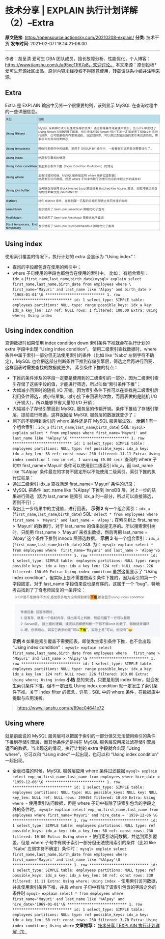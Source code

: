 # 技术分享 | EXPLAIN 执行计划详解（2）&#8211;Extra

**原文链接**: https://opensource.actionsky.com/20210208-explain/
**分类**: 技术干货
**发布时间**: 2021-02-07T18:14:21-08:00

---

作者：胡呈清
爱可生 DBA 团队成员，擅长故障分析、性能优化，个人博客：https://www.jianshu.com/u/a95ec11f67a8，欢迎讨论。
本文来源：原创投稿*爱可生开源社区出品，原创内容未经授权不得随意使用，转载请联系小编并注明来源。
## Extra
Extra 是 EXPLAIN 输出中另外一个很重要的列，该列显示 MySQL 在查询过程中的一些详细信息。
![](.img/8af49957.png)											
## Using index
使用索引覆盖的情况下，执行计划的 extra 会显示为 &#8220;Using index&#8221;：
- 查询的字段都包含在使用的索引中；
- where 子句使用的字段也都包含在使用的索引中。
比如：
有组合索引：`idx_a` (`first_name`,`last_name`,`birth_date`)
`mysql> explain select first_name,last_name,birth_date from employees where \
first_name='Mayuri' and last_name like 'Alpay' and birth_date > '1968-01-01'\G
*************************** 1. row ***************************
           id: 1
  select_type: SIMPLE
        table: employees
   partitions: NULL
         type: range
possible_keys: idx_a
          key: idx_a
      key_len: 127
          ref: NULL
         rows: 1
     filtered: 100.00
        Extra: Using where; Using index`
## Using index condition
查询数据时如果使用 index condition down 索引条件下推就会在执行计划的 extra 字段中出现 &#8220;Using index condition&#8221;。
使用二级索引查找数据时，where 条件中属于索引一部分但无法使用索引的条件（比如 like &#8216;%abc&#8217; 左侧字符不确定），MySQL 也会把这部分判断条件下推到存储引擎层，筛选之后再进行回表，这样回表时需要查找的数据就更少。
索引条件下推的特点：
- 下推的条件涉及的字段一定要是使用到的二级索引的一部分，因为二级索引索引存储了这些字段的值，才能进行筛选，所以叫做“索引条件下推”；
- 大幅减小回表时的随机 I/O 开销。因为索引条件下推可以在查找完二级索引后利用条件筛选，减小结果集，减小接下来回表的次数，而回表做的是随机 I/O（开销大），所以能够节省大量的 I/O 开销；
- 大幅减小了存储引擎层到 MySQL 服务层的传输开销。条件下推给了存储引擎层，提前进行筛选，这样返回给 MySQL 服务层的数据就变少了；
- 剩下的不能用到索引的 where 条件还是在 MySQL 服务层生效。
**示例 1**
有一个组合索引：`idx_a` (`first_name`,`last_name`,`birth_date`)
SQL:
`mysql> explain select * from employees where first_name='Mayuri' and last_name like '%Alpay'\G
*************************** 1. row ***************************
           id: 1
  select_type: SIMPLE
        table: employees
   partitions: NULL
         type: ref
possible_keys: idx_a
          key: idx_a
      key_len: 58
          ref: const
         rows: 230
     filtered: 11.11
        Extra: Using index condition
1 row in set, 1 warning (0.00 sec)
`查询的 where 子句中 first_name=&#8217;Mayuri&#8217; 条件可以使用到二级索引 idx_a，而 last_name like &#8216;%Alpay&#8217; 条件最左的字符不固定所以不能使用二级索引。索引下推的执行过程是：
- 通过二级索引 idx_a 查找满足 first_name=&#8217;Mayuri&#8217; 条件的记录；
- MySQL 把条件 last_name like &#8216;%Alpay&#8217; 下推到 InnoDB 层，对上一步的结果进行筛选（因为 last_name 是索引 idx_a 的一部分，所以可以直接筛选，否则不行）；
- 取出上一步结果中的主键值，进行回表。
**示例 2**
有一个组合索引：`idx_a` (`first_name`,`last_name`,`birth_date`)
SQL: `select * from employees where first_name > 'Mayuri' and last_name = 'Alpay';`
在索引树上 first_name > &#8216;Mayuri&#8217; 的数据行，对于 last_name 的值来说是无序的。所以搜索索引树时，只能用 first_name > &#8216;Mayuri&#8217; 来找出数据，然后再把 last_name = &#8216;Alpay&#8217; 这个条件下推到 innodb 层筛选数据。
**示例 3**
有一个组合索引：`idx_a` (`first_name`,`last_name`,`birth_date`)
SQL 为：
`mysql> explain select * from employees where  first_name='Mayuri' and last_name > 'Alpay'\G
*************************** 1. row ***************************
           id: 1
  select_type: SIMPLE
        table: employees
   partitions: NULL
         type: range
possible_keys: idx_a
          key: idx_a
      key_len: 124
          ref: NULL
         rows: 226
     filtered: 100.00
        Extra: Using index condition`
虽然这里显示了 “Using index condition”，但实际上是不需要做索引条件下推的，因为索引的第一个字段固定，对于 last_name 字段值来说也是有序的。这属于一个 “bug”，特地考古找到了丁奇老师回复的一条评论：
![](.img/42895d06.png)											
**示例 4**
如果是索引覆盖不需要回表，即使发生索引条件下推，也不会出现 &#8220;Using index condition&#8221;：
`mysql> explain select first_name,last_name,birth_date from employees where  
first_name > 'Mayuri' and last_name > 'Alpay'\G
*************************** 1. row ***************************
           id: 1
  select_type: SIMPLE
        table: employees
   partitions: NULL
         type: range
possible_keys: idx_a
          key: idx_a
      key_len: 124
          ref: NULL
         rows: 226
     filtered: 100.00
        Extra: Using where; Using index`
**小结**
总的来说，只要是用到 index filter，就会发生索引条件下推。但不一定出现 Using index condition 就一定发生了索引条件下推。关于 index filter 的概念，详见：SQL 中的 where 条件，在数据库中提取与应用浅析。
> https://www.jianshu.com/p/89ec04641e72
## Using where
就是前面说的 MySQL 服务层可以把属于索引的一部分但又无法使用索引的条件下推到存储引擎层，而其他条件还是得在 MySQL 服务层应用来过滤存储引擎层返回的数据。当出现这的情况，执行计划的 extra 字段就会出现 &#8220;Using where&#8221;，它可以和 &#8220;Using index&#8221; 一起出现，也可以和 &#8220;Using index condition&#8221; 一起出现。
- 全表扫描的时候，MySQL 服务层应用 where 条件过滤数据
`mysql> explain select emp_no,first_name,last_name from employees where hire_date = '1959-12-06'\G
*************************** 1. row ***************************
           id: 1
  select_type: SIMPLE
        table: employees
   partitions: NULL
         type: ALL
possible_keys: NULL
          key: NULL
      key_len: NULL
          ref: NULL
         rows: 299454
     filtered: 10.00
        Extra: Using where
`- 使用索引访问数据，但是 where 子句中有除了该索引包含的字段之外的条件时。
`mysql> explain select emp_no,first_name,last_name from employees where first_name='Mayuri' and hire_date = '1959-12-06'\G
*************************** 1. row ***************************
           id: 1
  select_type: SIMPLE
        table: employees
   partitions: NULL
         type: ref
possible_keys: idx_a
          key: idx_a
      key_len: 58
          ref: const
         rows: 230
     filtered: 10.00
        Extra: Using where
`- 使用索引访问数据，并达到索引覆盖，但是 where 子句中有属于索引一部分但无法使用索引的条件（比如 like &#8216;%abc&#8217; 左侧字符不确定）条件时：
`mysql> explain select first_name,last_name,birth_date from employees where  first_name='Mayuri' and last_name like '%Alpay'\G
*************************** 1. row ***************************
           id: 1
  select_type: SIMPLE
        table: employees
   partitions: NULL
         type: ref
possible_keys: idx_a
          key: idx_a
      key_len: 58
          ref: const
         rows: 230
     filtered: 11.11
        Extra: Using where; Using index
`- 使用索引访问数据，并且使用索引条件下推，并且 where 子句中有除了该索引包含的字段之外的条件时
`mysql> explain select * from employees where  first_name='Mayuri' and last_name like '%Alpay' and hire_date>'1969-01-01'\G
*************************** 1. row ***************************
           id: 1
  select_type: SIMPLE
        table: employees
   partitions: NULL
         type: ref
possible_keys: idx_a
          key: idx_a
      key_len: 58
          ref: const
         rows: 230
     filtered: 3.70
        Extra: Using index condition; Using where`
**文章推荐：**
[技术分享 | EXPLAIN 执行计划详解（1）](https://opensource.actionsky.com/20210202-explain/)